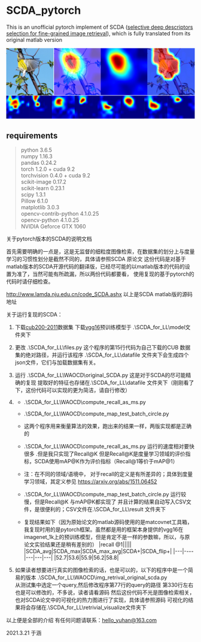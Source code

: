 # SCDA_pytorch
This is an unofficial pytorch implement of SCDA ([selective deep descriptors selection for fine-grained image retrieval](https://arxiv.org/abs/1604.04994)), which is fully translated from its original matlab version

![miki](SCDA_pytorch/SCDA.jpg)

## requirements
> python                3.6.5  
> numpy 1.16.3  
> pandas 0.24.2  
> torch 1.2.0 + cuda 9.2  
> torchvision 0.4.0 + cuda 9.2  
> scikit-image 0.17.2  
> scikit-learn 0.23.1  
> scipy 1.3.1  
> Pillow 6.1.0  
> matplotlib 3.0.3  
> opencv-contrib-python 4.1.0.25  
> opencv-python         4.1.0.25  
> NVIDIA Geforce GTX 1060



关于pytorch版本的SCDA的说明文档

首先需要明确的一点是，这是无监督的细粒度图像检索，在数据集的划分上与度量学习的习惯性划分是截然不同的，具体请参照SCDA 原论文
这份代码是对基于matlab版本的SCDA开源代码的翻译版，已经尽可能的以matlab版本的代码的设置为准了，当然可能有所疏漏，所以两份代码都要看，
使用复现的基于pytorch的代码时请仔细检查。

http://www.lamda.nju.edu.cn/code_SCDA.ashx
以上是SCDA matlab版的源码地址

关于运行复现的SCDA：

1. 下载[cub200-2011](http://www.vision.caltech.edu/visipedia/CUB-200-2011.html)数据集
    下载[vgg16](https://download.pytorch.org/models/vgg16-397923af.pth)预训练模型于 .\SCDA_for_LL\model文件夹下

2. 更改 .\SCDA_for_LL\files.py 这个程序的第15行代码为自己下载的CUB 数据集的绝对路径，并运行该程序
       .\SCDA_for_LL\datafile   文件夹下会生成四个json文件，它们与加载数据集有关。

3. 运行 .\SCDA_for_LL\WAOCD\original_SCDA.py  这是对于SCDA的尽可能精确的复现
      提取好的特征也存储在.\SCDA_for_LL\datafile 文件夹下（刚刚看了下，这份代码可以实现的更为简洁，请自行修改）

4. 
    - .\SCDA_for_LL\WAOCD\compute_recall_as_ms.py
    - .\SCDA_for_LL\WAOCD\compute_map_test_batch_circle.py
    - 
      这两个程序用来衡量算法的效果，跑出来的结果一样，两版实现都是正确的

     - .\SCDA_for_LL\WAOCD\compute_recall_as_ms.py 运行的速度相对要快很多 .但是我只实现了Recall@K 
       但是Recall@K是度量学习领域的评价指标，SCDA使用mAP@K作为评价指标（Recall@1等价于mAP@1）
       
       
      - 注：在不同的领域/语境中， 对于recall的定义是有所差异的；具体到度量学习领域，其定义参见 https://arxiv.org/abs/1511.06452

     - .\SCDA_for_LL\WAOCD\compute_map_test_batch_circle.py 运行较慢，但是Recall@K 与mAP@K都实现了
      并且计算的结果自动写入CSV文件，是很便利的；CSV文件在.\SCDA_for_LL\result  文件夹下
      
     - 复现结果如下（因为原始论文的matlab源码使用的是matcovnet工具箱，我复现时用的是pytorch框架。虽然都是用的框架本身提供的vgg16在imagenet_1k上的预训练模型，但是肯定不是一样的参数嘛，所以，与原论文实验结果还是稍有差别的）
        |recall @1|||||
        |SCDA_avg|SCDA_max|SCDA_max_avg|SCDA+|SCDA_flip+|
        |---|----|---|---|---|
        |52.7|53.6|55.9|56.2|58.8|


5. 如果读者想要进行真实的图像检索的话，也是可以的，以下的程序中是一个简易的版本
       .\SCDA_for_LL\WAOCD\img_retrival_original_scda.py  
      从测试集中选定一个query,然后修改程序第77行的query的路径
      第330行左右也是可以修改的，不多说，读者请看源码
       然后这份代码不光是图像检索相关，也对SCDA论文中的可视化的热力图进行了实现，具体请参照源码
       可视化的结果将会存储在.\SCDA_for_LL\retrivial_visualize文件夹下

以上便是全部的介绍
有任何问题请联系：hello_yuhan@163.com

2021.3.21      于涵
